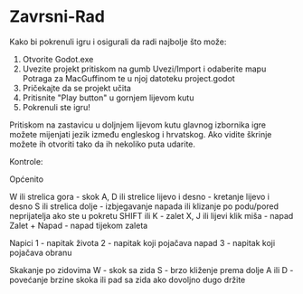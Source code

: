 # Zavrsni-Rad
 
Kako bi pokrenuli igru i osigurali da radi najbolje što može:
1. Otvorite Godot.exe
2. Uvezite projekt pritiskom na gumb Uvezi/Import i 
   odaberite mapu Potraga za MacGuffinom te u njoj datoteku project.godot
3. Pričekajte da se projekt učita
4. Pritisnite "Play button" u gornjem lijevom kutu
5. Pokrenuli ste igru!


Pritiskom na zastavicu u doljnjem lijevom kutu glavnog izbornika igre možete mijenjati jezik između engleskog i hrvatskog.
Ako vidite škrinje možete ih otvoriti tako da ih nekoliko puta udarite.


Kontrole:

Općenito

W ili strelica gora - skok
A, D ili strelice lijevo i desno - kretanje lijevo i desno
S ili strelica dolje - izbjegavanje napada ili klizanje po podu/pored neprijatelja ako ste u pokretu
SHIFT ili K - zalet
X, J ili lijevi klik miša - napad
Zalet + Napad - napad tijekom zaleta

Napici
1 - napitak života
2 - napitak koji pojačava napad
3 - napitak koji pojačava obranu 

Skakanje po zidovima
W - skok sa zida
S - brzo kliženje prema dolje
A ili D - povećanje brzine skoka ili pad sa zida ako dovoljno dugo držite
